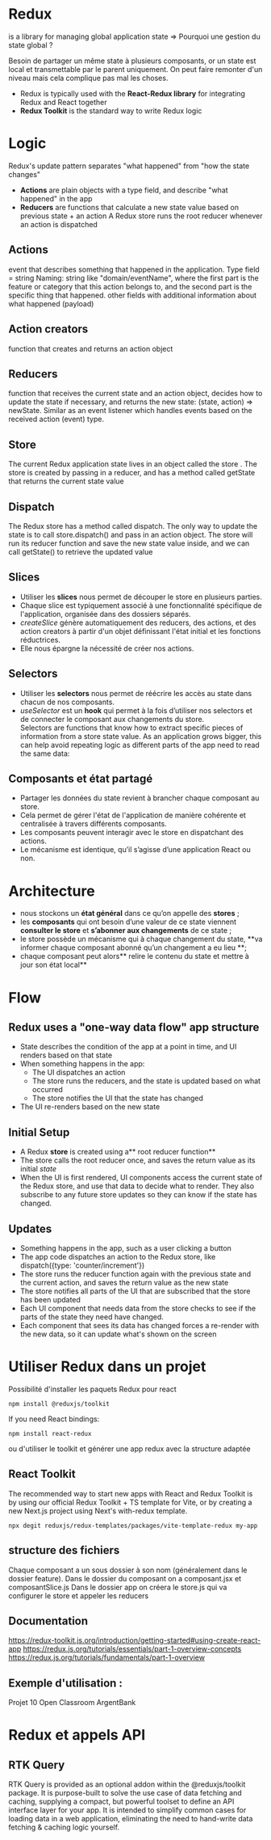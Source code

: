 # Redux
 is a library for managing global application state => 
 Pourquoi une gestion du state global ?

Besoin de partager un même state à plusieurs composants, or un state est local et transmettable par le parent uniquement. On peut faire remonter d'un niveau mais cela complique pas mal les choses.


 
- Redux is typically used with the **React-Redux library** for integrating Redux and React together
- **Redux Toolkit** is the standard way to write Redux logic

# Logic

Redux's update pattern separates "what happened" from "how the state changes"
- **Actions** are plain objects with a type field, and describe "what happened" in the app
- **Reducers** are functions that calculate a new state value based on previous state + an action
A Redux store runs the root reducer whenever an action is dispatched

## Actions
event that describes something that happened in the application. Type field = string
Naming:  string like "domain/eventName", where the first part is the feature or category that this action belongs to, and the second part is the specific thing that happened. other fields with additional information about what happened (payload)

## Action creators
function that creates and returns an action object

## Reducers
function that receives the current state and an action object, decides how to update the state if necessary, and returns the new state: (state, action) => newState. Similar as an event listener which handles events based on the received action (event) type.

## Store
The current Redux application state lives in an object called the store . The store is created by passing in a reducer, and has a method called getState that returns the current state value
## Dispatch
The Redux store has a method called dispatch. The only way to update the state is to call store.dispatch() and pass in an action object. The store will run its reducer function and save the new state value inside, and we can call getState() to retrieve the updated value

## Slices
- Utiliser les **slices** nous permet de découper le store en plusieurs parties.
- Chaque slice est typiquement associé à une fonctionnalité spécifique de l'application, organisée dans des dossiers séparés.
- _createSlice_ génère automatiquement des reducers, des actions, et des action creators à partir d'un objet définissant l'état initial et les fonctions réductrices.
- Elle nous épargne la nécessité de créer nos actions.

## Selectors
- Utiliser les **selectors** nous permet de réécrire les accès au state dans chacun de nos composants.
- _useSelector_  est un **hook** qui permet à la fois d’utiliser nos selectors et de connecter le composant aux changements du store.  
Selectors are functions that know how to extract specific pieces of information from a store state value. As an application grows bigger, this can help avoid repeating logic as different parts of the app need to read the same data:


## Composants et état partagé

- Partager les données du state revient à brancher chaque composant au store.
- Cela permet de gérer l'état de l'application de manière cohérente et centralisée à travers différents composants.
- Les composants peuvent interagir avec le store en dispatchant des actions.
- Le mécanisme est identique, qu’il s’agisse d’une application React ou non.    


# Architecture
- nous stockons un **état général** dans ce qu’on appelle des **stores** ;
- les **composants** qui ont besoin d’une valeur de ce state viennent **consulter le store** et **s’abonner aux changements** de ce state ;
- le store possède un mécanisme qui à chaque changement du state, **va informer chaque composant abonné qu’un changement a eu lieu **;
- chaque composant peut alors** relire le contenu du state et mettre à jour son état local**

# Flow
## Redux uses a "one-way data flow" app structure
- State describes the condition of the app at a point in time, and UI renders based on that state
- When something happens in the app:
  - The UI dispatches an action
  - The store runs the reducers, and the state is updated based on what occurred
  - The store notifies the UI that the state has changed
- The UI re-renders based on the new state

 ## Initial Setup
 - A Redux **store** is created using a** root reducer function**
- The store calls the root reducer once, and saves the return value as its initial _state_
- When the UI is first rendered, UI components access the current state of the Redux store, and use that data to decide what to render. They also subscribe to any future store updates so they can know if the state has changed.

 ## Updates
- Something happens in the app, such as a user clicking a button
- The app code dispatches an action to the Redux store, like dispatch({type: 'counter/increment'})
- The store runs the reducer function again with the previous state and the current action, and saves the return value as the new state
- The store notifies all parts of the UI that are subscribed that the store has been updated
- Each UI component that needs data from the store checks to see if the parts of the state they need have changed.
- Each component that sees its data has changed forces a re-render with the new data, so it can update what's shown on the screen

# Utiliser Redux dans un projet
Possibilité d'installer les paquets Redux pour react 
```
npm install @reduxjs/toolkit
```
If you need React bindings:
```
npm install react-redux
```
ou d'utiliser le toolkit et générer une app redux avec la structure adaptée

## React Toolkit
The recommended way to start new apps with React and Redux Toolkit is by using our official Redux Toolkit + TS template for Vite, or by creating a new Next.js project using Next's with-redux template.
```
npx degit reduxjs/redux-templates/packages/vite-template-redux my-app

```

## structure des fichiers

Chaque composant a un sous dossier à son nom (généralement dans le dossier feature). Dans le dossier du composant on a composant.jsx et composantSlice.js
Dans le dossier app on créera le store.js qui va configurer le store et appeler les reducers

## Documentation

https://redux-toolkit.js.org/introduction/getting-started#using-create-react-app
https://redux.js.org/tutorials/essentials/part-1-overview-concepts
https://redux.js.org/tutorials/fundamentals/part-1-overview

## Exemple d'utilisation :
Projet 10 Open Classroom ArgentBank

# Redux et appels API

## RTK Query
RTK Query is provided as an optional addon within the @reduxjs/toolkit package. It is purpose-built to solve the use case of data fetching and caching, supplying a compact, but powerful toolset to define an API interface layer for your app. It is intended to simplify common cases for loading data in a web application, eliminating the need to hand-write data fetching & caching logic yourself.
